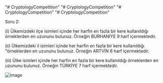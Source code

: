 "# CryptologyCompetition" 
"# CryptologyCompetition" 
"# CryptologyCompetition" 
"# CryptologyCompetition" 


Soru 2:

(i) Ülkemizdeki ilçe isimleri içinde her harfin en fazla bir kere
kullanıldığı örneklerden en uzununu bulunuz. Örneğin BURHANİYE
9 harf içermektedir.

(ii) Ülkemizdeki il isimleri içinde her harfin en fazla bir kere kullanıldığı
"örneklerden en uzununu bulunuz. Örneğin ARTVİN 6 harf
içermektedir.

(iii) Ülke isimleri içinde her harfin en fazla bir kere kullanıldığı
örneklerden en uzununu bulunuz. Örneğin TÜRKİYE 7 harf
içermektedir.

![image](https://user-images.githubusercontent.com/49249673/118852117-24d1a600-b8db-11eb-8912-58af66d686f0.png)
